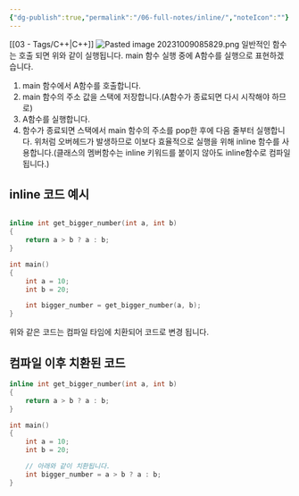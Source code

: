 ```yaml
---
{"dg-publish":true,"permalink":"/06-full-notes/inline/","noteIcon":""}
---
```


[[03 - Tags/C++\|C++]] 
![Pasted image 20231009085829.png](/img/user/image/Pasted%20image%2020231009085829.png)
일반적인 함수는 호출 되면 위와 같이 실행됩니다.
main 함수 실행 중에 A함수를 실행으로 표현하겠습니다.
1. main 함수에서 A함수를 호출합니다.
2. main 함수의 주소 값을 스택에 저장합니다.(A함수가 종료되면 다시 시작해야 하므로)
3. A함수를 실행합니다.
4. 함수가 종료되면 스택에서 main 함수의 주소를 pop한 후에 다음 줄부터 실행합니다.
위처럼 오버헤드가 발생하므로 이보다 효율적으로 실행을 위해 inline 함수를 사용합니다.(클래스의 멤버함수는 inline 키워드를 붙이지 않아도 inline함수로 컴파일 됩니다.)

## inline 코드 예시
``` cpp

inline int get_bigger_number(int a, int b)
{
	return a > b ? a : b;
}

int main() 
{
	int a = 10;
	int b = 20;

	int bigger_number = get_bigger_number(a, b);
}
```

위와 같은 코드는 컴파일 타임에 치환되어 코드로 변경 됩니다.

## 컴파일 이후 치환된 코드
``` cpp
inline int get_bigger_number(int a, int b)
{
	return a > b ? a : b;
}

int main() 
{
	int a = 10;
	int b = 20;

	// 아래와 같이 치환됩니다.
	int bigger_number = a > b ? a : b;
}
```